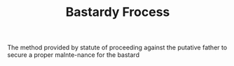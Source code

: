 ---
title: Bastardy Frocess
permalink: "/definitions/bastardy-frocess.html"
body: The method provided by statute of proceeding against the putative father to
  secure a proper malnte-nance for the bastard
published_at: '2018-07-07'
layout: post
---